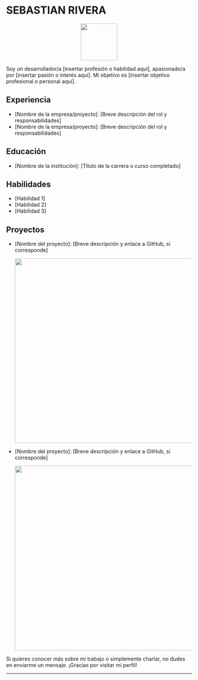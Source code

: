 # SEBASTIAN RIVERA

<p align="center">
  <img src="https://avatars.githubusercontent.com/username" width="100"/>
</p>

Soy un desarrollador/a [insertar profesión o habilidad aquí], apasionado/a por [insertar pasión o interés aquí]. Mi objetivo es [insertar objetivo profesional o personal aquí].

## Experiencia

- [Nombre de la empresa/proyecto]: [Breve descripción del rol y responsabilidades]
- [Nombre de la empresa/proyecto]: [Breve descripción del rol y responsabilidades]

## Educación

- [Nombre de la institución]: [Título de la carrera o curso completado]

## Habilidades

- [Habilidad 1]
- [Habilidad 2]
- [Habilidad 3]

## Proyectos

- [Nombre del proyecto]: [Breve descripción y enlace a GitHub, si corresponde]
  <p align="center">
    <img src="https://github.com/username/repo/blob/master/image.png" width="500"/>
  </p>

- [Nombre del proyecto]: [Breve descripción y enlace a GitHub, si corresponde]
  <p align="center">
    <img src="https://github.com/username/repo/blob/master/gif.gif" width="500"/>
  </p>

Si quieres conocer más sobre mi trabajo o simplemente charlar, no dudes en enviarme un mensaje. ¡Gracias por visitar mi perfil!


-----------------------------------------------------------------------------------------------------------------------------------------------------------------
